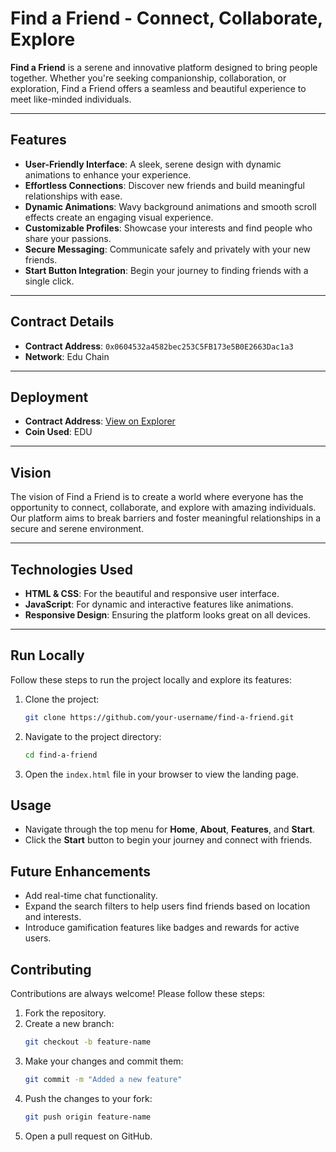 # Find a Friend - Connect, Collaborate, Explore

**Find a Friend** is a serene and innovative platform designed to bring people together. Whether you're seeking companionship, collaboration, or exploration, Find a Friend offers a seamless and beautiful experience to meet like-minded individuals.

---

## Features

- **User-Friendly Interface**: A sleek, serene design with dynamic animations to enhance your experience.
- **Effortless Connections**: Discover new friends and build meaningful relationships with ease.
- **Dynamic Animations**: Wavy background animations and smooth scroll effects create an engaging visual experience.
- **Customizable Profiles**: Showcase your interests and find people who share your passions.
- **Secure Messaging**: Communicate safely and privately with your new friends.
- **Start Button Integration**: Begin your journey to finding friends with a single click.

---

## Contract Details

- **Contract Address**: `0x0604532a4582bec253C5FB173e5B0E2663Dac1a3`
- **Network**: Edu Chain

---

## Deployment

- **Contract Address**: [View on Explorer]([https://xexplorer.neo.org/address/0x96Be68BCd7eCD72ccae215F44104d3ccfC7bda3A](https://edu-chain-testnet.blockscout.com/address/0x0604532a4582bec253C5FB173e5B0E2663Dac1a3))
- **Coin Used**: EDU

---

## Vision

The vision of Find a Friend is to create a world where everyone has the opportunity to connect, collaborate, and explore with amazing individuals. Our platform aims to break barriers and foster meaningful relationships in a secure and serene environment.

---

## Technologies Used

- **HTML & CSS**: For the beautiful and responsive user interface.
- **JavaScript**: For dynamic and interactive features like animations.
- **Responsive Design**: Ensuring the platform looks great on all devices.

---

## Run Locally

Follow these steps to run the project locally and explore its features:

1. Clone the project:
   ```bash
   git clone https://github.com/your-username/find-a-friend.git

   ```

2. Navigate to the project directory:
   ```bash
   cd find-a-friend
   ```

3. Open the `index.html` file in your browser to view the landing page.

## Usage

- Navigate through the top menu for **Home**, **About**, **Features**, and **Start**.
- Click the **Start** button to begin your journey and connect with friends.

## Future Enhancements

- Add real-time chat functionality.
- Expand the search filters to help users find friends based on location and interests.
- Introduce gamification features like badges and rewards for active users.

## Contributing

Contributions are always welcome! Please follow these steps:

1. Fork the repository.
2. Create a new branch:
   ```bash
   git checkout -b feature-name
   ```
3. Make your changes and commit them:
   ```bash
   git commit -m "Added a new feature"
   ```
4. Push the changes to your fork:
   ```bash
   git push origin feature-name
   ```
5. Open a pull request on GitHub.


